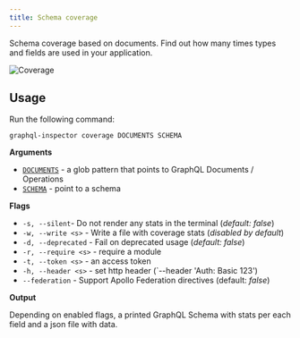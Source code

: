 ```yaml
---
title: Schema coverage
---
```


Schema coverage based on documents. Find out how many times types and fields are used in your application.

![Coverage](/img/cli/coverage.jpg)

## Usage

Run the following command:

    graphql-inspector coverage DOCUMENTS SCHEMA

**Arguments**

- [`DOCUMENTS`](../api/documents.md) - a glob pattern that points to GraphQL Documents / Operations
- [`SCHEMA`](../api/schema.md) - point to a schema

**Flags**

- `-s, --silent`- Do not render any stats in the terminal (_default: false_)
- `-w, --write <s>` - Write a file with coverage stats (_disabled by default_)
- `-d, --deprecated` - Fail on deprecated usage (_default: false_)
- `-r, --require <s>` - require a module
- `-t, --token <s>` - an access token
- `-h, --header <s>` - set http header (`--header 'Auth: Basic 123')
- `--federation` - Support Apollo Federation directives (default: _false_)

**Output**

Depending on enabled flags, a printed GraphQL Schema with stats per each field and a json file with data.
